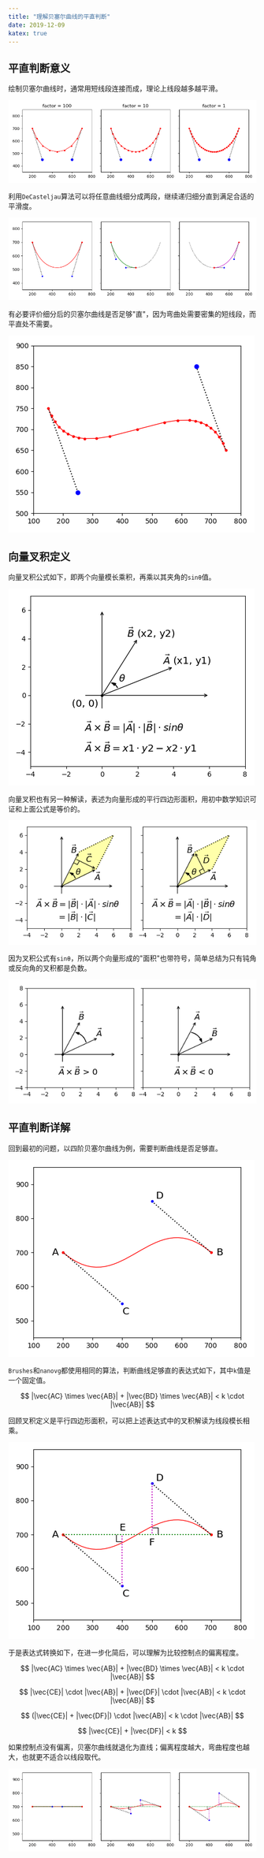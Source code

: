 ```yaml
---
title: "理解贝塞尔曲线的平直判断"
date: 2019-12-09
katex: true
---
```


## 平直判断意义

绘制贝塞尔曲线时，通常用短线段连接而成，理论上线段越多越平滑。

![](img/bezier_segment_factor.png)

利用`DeCasteljau`算法可以将任意曲线细分成两段，继续递归细分直到满足合适的平滑度。

![](img/bezier_curve_split.png)

有必要评价细分后的贝塞尔曲线是否足够"直"，因为弯曲处需要密集的短线段，而平直处不需要。

![](img/bezier_segment_distribution.png)


## 向量叉积定义

向量叉积公式如下，即两个向量模长乘积，再乘以其夹角的`sinθ`值。

![](img/cross_product_formula.png)

向量叉积也有另一种解读，表述为向量形成的平行四边形面积，用初中数学知识可证和上面公式是等价的。

![](img/cross_product_parallelogram.png)

因为叉积公式有`sinθ`，所以两个向量形成的"面积"也带符号，简单总结为只有钝角或反向角的叉积都是负数。

![](img/cross_product_positive_negative.png)


## 平直判断详解

回到最初的问题，以四阶贝塞尔曲线为例，需要判断曲线是否足够直。

![](img/proof_bezier_curve.png)

`Brushes`和`nanovg`都使用相同的算法，判断曲线足够直的表达式如下，其中`k`值是一个固定值。

$$
|\vec{AC} \times \vec{AB}| + |\vec{BD} \times \vec{AB}| < k \cdot |\vec{AB}|
$$

回顾叉积定义是平行四边形面积，可以把上述表达式中的叉积解读为线段模长相乘。

![](img/proof_cross_product.png)

于是表达式转换如下，在进一步化简后，可以理解为比较控制点的偏离程度。

$$
|\vec{AC} \times \vec{AB}| + |\vec{BD} \times \vec{AB}| < k \cdot |\vec{AB}|
$$

$$
|\vec{CE}| \cdot |\vec{AB}| + |\vec{DF}| \cdot |\vec{AB}| < k \cdot |\vec{AB}|
$$

$$
(|\vec{CE}| + |\vec{DF}|) \cdot |\vec{AB}| < k \cdot |\vec{AB}|
$$

$$
|\vec{CE}| + |\vec{DF}| < k
$$

如果控制点没有偏离，贝塞尔曲线就退化为直线；偏离程度越大，弯曲程度也越大，也就更不适合以线段取代。

![](img/proof_straight_curves.png)
